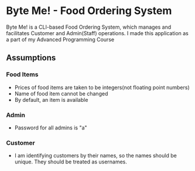 # Byte Me! - Food Ordering System
Byte Me! is a CLI-based Food Ordering System, which manages and facilitates Customer and Admin(Staff) operations. I made this application as a part of my Advanced Programming Course

## Assumptions
### Food Items
- Prices of food items are taken to be integers(not floating point numbers)
- Name of food item cannot be changed
- By default, an item is available

### Admin
- Password for all admins is "a"

### Customer
- I am identifying customers by their names, so the names should be unique. They should be treated as usernames.